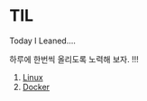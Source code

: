 # TIL
Today I Leaned....

하루에 한번씩 올리도록 노력해 보자. !!!

1. [Linux](https://github.com/ThreeSnakes/TIL/tree/master/Linux)
2. [Docker](https://github.com/ThreeSnakes/TIL/tree/master/Docker)